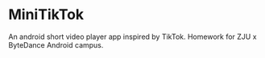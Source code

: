 # MiniTikTok
An android short video player app inspired by TikTok.
Homework for ZJU x ByteDance Android campus.
